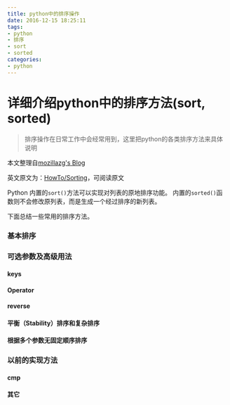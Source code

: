 ```yaml
---
title: python中的排序操作
date: 2016-12-15 18:25:11
tags:
- python
- 排序
- sort
- sorted
categories:
- python
---
```

详细介绍python中的排序方法(sort, sorted)
====
> 排序操作在日常工作中会经常用到，这里把python的各类排序方法来具体说明

<!--more-->
本文整理自[mozillazg's Blog](https://mozillazg.com/2013/03/python-sorting-how-to.html)

英文原文为：[HowTo/Sorting](https://wiki.python.org/moin/HowTo/Sorting/)，可阅读原文

Python 内置的`sort()`方法可以实现对列表的原地排序功能。
内置的`sorted()`函数则不会修改原列表，而是生成一个经过排序的新列表。

下面总结一些常用的排序方法。
### 基本排序

### 可选参数及高级用法

#### keys

#### Operator

#### reverse

#### 平衡（Stability）排序和复杂排序

#### 根据多个参数无固定顺序排序

### 以前的实现方法

#### cmp

#### 其它



